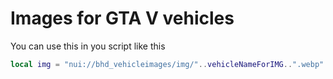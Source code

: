 # Images for GTA V vehicles

You can use this in you script like this 
```lua
local img = "nui://bhd_vehicleimages/img/"..vehicleNameForIMG..".webp"
```
